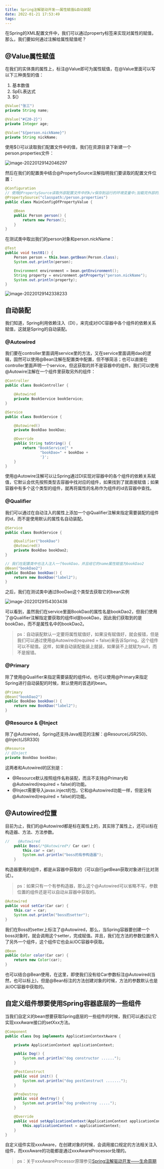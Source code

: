 ```yaml
---
title: Spring注解驱动开发——属性赋值&自动装配
date: 2022-01-21 17:53:49
tags:
---
```


在Spring的XML配置文件中，我们可以通过property标签来实现对属性的赋值，那么，我们要如何通过注解给属性赋值呢？

## @Value属性赋值

在我们的实体类的属性上，标注@Value即可为属性赋值，在@Value里面可以写以下三种类型的值：

1. 基本数值
2. SpEL表达式
3. ${}

```java
@Value("张三")
private String name;

@Value("#{20-2}")
private Integer age;

@Value("${person.nickName}")
private String nickName;
```

使用${}可以读取我们配置文件中的值，我们在资源目录下新建一个person.properties文件：

![image-20220129142046297](https://raw.githubusercontent.com/PengZong888/tuchuang/main/img/image-20220129142046297.png)

然后在我们的配置类中结合@PropertySource注解指明我们要读取的配置文件位置：

```java
@Configuration
// 使用@PropertySource读取外部配置文件中的k/v保存到运行的环境变量中;加载完外部的配置文件以后使用${}取出配置文件中的值
@PropertySource("classpath:/person.properties")
public class MainConfigOfPropertyValue {

    @Bean
    public Person person() {
        return new Person();
    }
}
```

在测试类中取出我们的person对象和person.nickName：

```java
@Test
public void test01() {
    Person person = this.bean.getBean(Person.class);
    System.out.println(person);

    Environment environment = bean.getEnvironment();
    String property = environment.getProperty("person.nickName");
    System.out.println(property);
}
```

![image-20220129142338233](https://raw.githubusercontent.com/PengZong888/tuchuang/main/img/image-20220129142338233.png)

## 自动装配

我们知道，Spring利用依赖注入（DI），来完成对IOC容器中各个组件的依赖关系赋值，这就是Spring的自动装配。

### @Autowired

我们要在controller里面调用service里的方法，又在service里面调用dao的逻辑，固然可以使用@Bean注解在配置类中配置，但不够简洁；也可以直接在controller里面声明一个service，但这获取的并不是容器中的组件。我们可以使用@Autowire注解在一个组件里获取另外的组件：

```java
@Controller
public class BookController {

    @Autowired
    private BookService bookService;
}
```

```java
@Service
public class BookService {

    @Autowired()
    private BookDao bookDao;

    @Override
    public String toString() {
        return "BookService{" +
                "bookDao=" + bookDao +
                '}';
    }
}
```

使用@Autowire注解可以让Spring通过DI实现对容器中的各个组件的依赖关系赋值，它默认会优先按照类型去容器中找对应的组件，如果找到了就直接赋值；如果容器中有多个这个类型的组件，就再将属性的名称作为组件的id去容器中查找。

### @Qualifier

我们可以通过在自动注入的属性上添加一个@Qualifier注解来指定需要装配的组件的id，而不是使用默认的属性名自动装配。

```java
@Service
public class BookService {

    @Qualifier("bookDao")
    @Autowired()
    private BookDao bookDao2;
}
```

```java
// 我们在配置类中也注入注入一个bookDao，并且给它的name属性赋值为bookDao2
@Bean("bookDao2")
public BookDao bookDao() {
    return new BookDao("label2");
}
```

之后，我们在测试类中通过BooDao这个类型去获取它的bean实例

![image-20220129154303438](https://raw.githubusercontent.com/PengZong888/tuchuang/main/img/image-20220129154303438.png)

可以看到，虽然我们在service里面BookDao的属性名是bookDao2，但我们使用了@Qualifier注解指定要获取的组件id是bookDao，因此我们获取到的是bookDao，而不是属性名中的bookDao2。

> ps：自动装配默认一定要将属性赋值好，如果没有赋值好，就会报错，但是我们可以通过使用@Autowired(required = false)来告诉Spring，这个组件可以不赋值。这样，如果自动装配能装上就装，如果装不上就赋为null，而不是报错。

### @Primary

除了使用@Qualifier来指定需要装配的组件id，也可以使用@Primary来指定Spring进行自动装配的时候，默认使用的首选的bean。

```java
@Primary
@Bean("bookDao2")
public BookDao bookDao() {
    return new BookDao("label2");
}
```

### @Resource & @Inject

除了@Autowired，Spring还支持Java规范的注解：@Resource(JSR250)、@Inject(JSR330)

```JAVA
@Resource
// @Inject
private BookDao bookDao;
```

这两者和Autowired的区别是：

- @Resource默认按照组件名称装配，而且不支持@Primary和@Autowired(required = false)的功能。
- @Inject需要导入javax.inject的包，它和@Autowired功能一样，但是没有@Autowired(required = false)的功能。

## @Autowired位置

目前为止，我们的@Autowired都是标在属性上的，其实除了属性上，还可以标在构造器、方法、方法参数。

```java
//    @Autowired
    public Boss(/*@Autowired*/ Car car) {
        this.car = car;
        System.out.println("boss的有参构造器");
    }
```

构造器要用的组件，都是从容器中获取的（可以自行getBean获取对象进行比对测试）。

> ps：如果只有一个有参构造器，那么这个@Autowired可以省略不写，参数位置的组件还是可以自动从容器中获取的。

```java
@Autowired
public void setCar(Car car) {
    this.car = car;
    System.out.println("boss的setter");
}
```

我们在Boss的setter上标注了@Autowired，那么，当Spring容器要创建一个boss对象时，就会调用这个setter，完成赋值。并且，我们在方法的参数位置传入了另外一个组件，这个组件它也会从IOC容器中获取。

```java
@Bean
public Color color(Car car) {
    return new Color(car);
}
```

也可以结合@Bean使用，在这里，即使我们没有给Car参数标注@Autowired(当然，也可以标上)，但是@Bean标注的方法创建对象的时候，方法的参数默认也是从IOC容器中获取的。

## 自定义组件想要使用Spring容器底层的一些组件

当我们自定义的bean想要获取Spring底层的一些组件的时候，我们可以通过让它实现xxxAware接口的setXxx方法。

```java
@Component
public class Dog implements ApplicationContextAware {

    private ApplicationContext applicationContext;

    public Dog() {
        System.out.println("dog constructor ......");
    }

    @PostConstruct
    public void init() {
        System.out.println("dog postConstruct .......");
    }

    @PreDestroy
    public void destroy() {
        System.out.println("dog preDestroy .....");
    }

    @Override
    public void setApplicationContext(ApplicationContext applicationContext) throws BeansException {
        this.applicationContext = applicationContext;
    }
}
```

自定义组件实现xxxAware，在创建对象的时候，会调用接口规定的方法相关注入组件，而xxxAware的功能都是通过xxxAwareProcessor处理的。

> ps：关于xxxAwareProcessor原理参见[Spring注解驱动开发——生命周期](https://atqingke.com/index.php/archives/382/)

